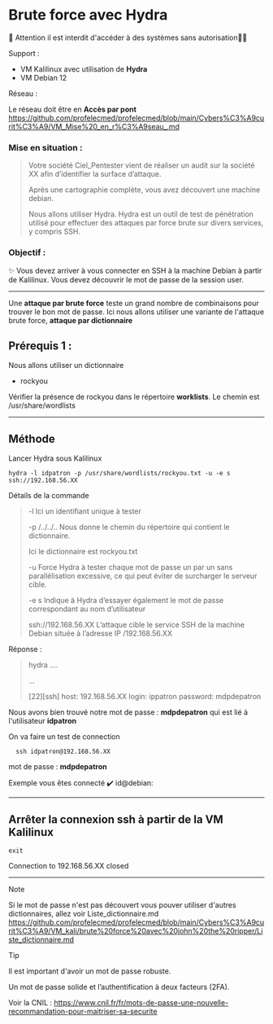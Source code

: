 # Brute force avec Hydra

🚩 Attention il est interdit d'accéder à des systèmes sans autorisation🏴‍☠️

Support : 

* VM Kalilinux avec utilisation de **Hydra**
* VM Debian 12

Réseau :

Le réseau doit être en **Accès par pont**
https://github.com/profelecmed/profelecmed/blob/main/Cybers%C3%A9curit%C3%A9/VM_Mise%20_en_r%C3%A9seau_.md

### Mise en situation :
>  Votre société Ciel_Pentester vient de réaliser un audit sur la société XX afin d’identifier la surface d’attaque.
>
> Après une cartographie complète, vous avez découvert une machine debian.
>
> Nous allons utiliser Hydra. Hydra est un outil de test de pénétration utilisé pour effectuer des attaques par force brute sur divers services, y compris SSH.

### Objectif :

✨ Vous devez arriver à vous connecter en SSH à la machine Debian à partir de Kalilinux. Vous devez découvrir le mot de passe de la session user.

-----
Une **attaque par brute force** teste un grand nombre de combinaisons pour trouver le bon mot de passe.
Ici nous allons utiliser une variante de l'attaque brute force, **attaque par dictionnaire**


## Prérequis 1 :

Nous allons utiliser un dictionnaire

* rockyou

Vérifier la présence de rockyou dans le répertoire **worklists**. Le chemin est /usr/share/wordlists


-----

## Méthode

Lancer Hydra sous Kalilinux

    hydra -l idpatron -p /usr/share/wordlists/rockyou.txt -u -e s ssh://192.168.56.XX

Détails de la commande
>
> -l Ici un identifiant unique à tester
>
> -p /../../.. Nous donne le chemin du répertoire qui contient le dictionnaire.
>
>Ici le dictionnaire est rockyou.txt
>
>-u Force Hydra à tester chaque mot de passe un par un sans parallélisation excessive, ce qui peut éviter de surcharger le serveur cible.
>
>-e s Indique à Hydra d’essayer également le mot de passe correspondant au nom d’utilisateur
>
> ssh://192.168.56.XX L’attaque cible le service SSH de la machine Debian située à l’adresse IP /192.168.56.XX


Réponse :
>
> hydra ....
>
>...
>
>[22][ssh] host: 192.168.56.XX  login: ippatron  password: mdpdepatron
>

Nous avons bien trouvé notre mot de passe : **mdpdepatron** qui est lié à l'utilisateur **idpatron**

On va faire un test de connection

      ssh idpatron@192.168.56.XX
  
mot de passe : **mdpdepatron**

Exemple vous êtes connecté  ✔️  id@debian:

-----

## Arrêter la connexion ssh à partir de la VM Kalilinux 

    exit

Connection to 192.168.56.XX closed

-----

> [!NOTE]
> Si le mot de passe n'est pas découvert vous pouver utiliser d'autres dictionnaires, allez voir Liste_dictionnaire.md
> https://github.com/profelecmed/profelecmed/blob/main/Cybers%C3%A9curit%C3%A9/VM_kali/brute%20force%20avec%20john%20the%20ripper/Liste_dictionnaire.md


>[!TIP]
>
> Il est important d'avoir un mot de passe robuste.
>
> Un mot de passe solide et l’authentification à deux facteurs (2FA).
>
> Voir la CNIL : https://www.cnil.fr/fr/mots-de-passe-une-nouvelle-recommandation-pour-maitriser-sa-securite


